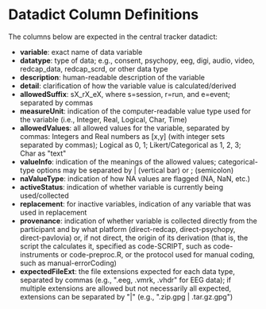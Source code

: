 # Datadict Column Definitions

The columns below are expected in the central tracker datadict:

* **variable**: exact name of data variable
* **datatype**: type of data; e.g., consent, psychopy, eeg, digi, audio, video, redcap_data, redcap_scrd, or other data type
* **description**: human-readable description of the variable
* **detail**: clarification of how the variable value is calculated/derived
* **allowedSuffix**: sX_rX_eX, where s=session, r=run, and e=event; separated by commas
* **measureUnit**: indication of the computer-readable value type used for the variable (i.e., Integer, Real, Logical, Char, Time)
* **allowedValues**: all allowed values for the variable, separated by commas: Integers and Real numbers as [x,y] (with integer sets separated by commas); Logical as 0, 1; Likert/Categorical as 1, 2, 3; Char as "text"
* **valueInfo**: indication of the meanings of the allowed values; categorical-type options may be separated by \| (vertical bar) or ; (semicolon)
* **naValueType**: indication of how NA values are flagged (NA, NaN, etc.)
* **activeStatus**: indication of whether variable is currently being used/collected
* **replacement**: for inactive variables, indication of any variable that was used in replacement
* **provenance**: indication of whether variable is collected directly from the participant and by what platform (direct-redcap, direct-psychopy, direct-pavlovia) or, if not direct, the origin of its derivation (that is, the script the calculates it, specified as code-SCRIPT, such as code-instruments or code-preproc.R, or the protocol used for manual coding, such as manual-errorCoding)
* **expectedFileExt**: the file extensions expected for each data type, separated by commas (e.g., ".eeg, .vmrk, .vhdr" for EEG data); if multiple extensions are allowed but not necessarily all expected, extensions can be separated by "\|" (e.g., ".zip.gpg \| .tar.gz.gpg")
